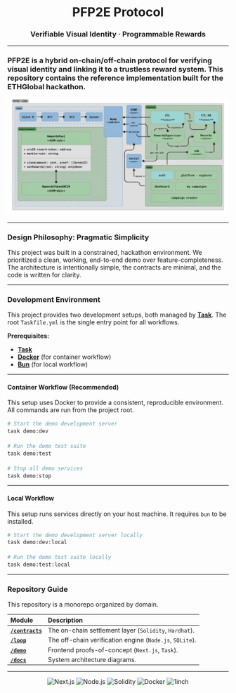<div align="center">

# PFP2E Protocol
### Verifiable Visual Identity · Programmable Rewards

</div>

---

### PFP2E is a hybrid on-chain/off-chain protocol for verifying visual identity and linking it to a trustless reward system. This repository contains the reference implementation built for the ETHGlobal hackathon.

![PFP2E Components Diagram](docs/components.jpg)

---

### Design Philosophy: Pragmatic Simplicity
This project was built in a constrained, hackathon environment. We prioritized a clean, working, end-to-end demo over feature-completeness. The architecture is intentionally simple, the contracts are minimal, and the code is written for clarity.

---

### Development Environment
This project provides two development setups, both managed by **[Task](https://taskfile.dev/)**. The root `Taskfile.yml` is the single entry point for all workflows.

**Prerequisites:**
-   [**Task**](https://taskfile.dev/installation/)
-   [**Docker**](https://www.docker.com/get-started) (for container workflow)
-   [**Bun**](https://bun.sh/) (for local workflow)

---

#### Container Workflow (Recommended)
This setup uses Docker to provide a consistent, reproducible environment. All commands are run from the project root.

```bash
# Start the demo development server
task demo:dev

# Run the demo test suite
task demo:test

# Stop all demo services
task demo:stop
```

---

#### Local Workflow
This setup runs services directly on your host machine. It requires `bun` to be installed.

```bash
# Start the demo development server locally
task demo:dev:local

# Run the demo test suite locally
task demo:test:local
```

---

### Repository Guide
This repository is a monorepo organized by domain.

| Module | Description |
| :--- | :--- |
| **[`/contracts`](./contracts)** | The on-chain settlement layer (`Solidity`, `Hardhat`). |
| **[`/loop`](./loop)** | The off-chain verification engine (`Node.js`, `SQLite`). |
| **[`/demo`](./demo)** | Frontend proofs-of-concept (`Next.js`, `Task`). |
| **[`/docs`](./docs)** | System architecture diagrams. |

---

<div align="center">

![Next.js](https://img.shields.io/badge/Next.js-000000?style=for-the-badge&logo=next.js&logoColor=white)
![Node.js](https://img.shields.io/badge/Node.js-339933?style=for-the-badge&logo=nodedotjs&logoColor=white)
![Solidity](https://img.shields.io/badge/Solidity-363636?style=for-the-badge&logo=solidity&logoColor=white)
![Docker](https://img.shields.io/badge/Docker-2496ED?style=for-the-badge&logo=docker&logoColor=white)
![1inch](https://img.shields.io/badge/1inch-1F2A4D?style=for-the-badge&logo=1inch&logoColor=white)

</div>
